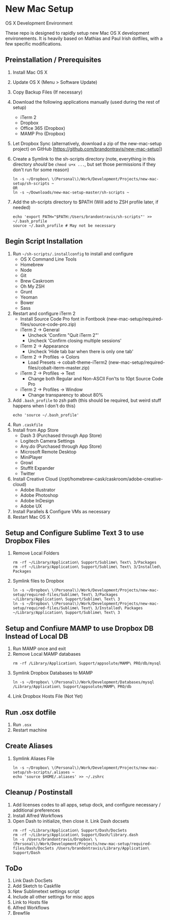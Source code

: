 # New Mac Setup
OS X Development Environment

These repo is designed to rapidly setup new Mac OS X development environements. It is heavily based on Mathias and Paul Irish dotfiles, with a few specific modifications.

## Preinstallation / Prerequisites

1. Install Mac OS X
2. Update OS X (Menu > Software Update)
3. Copy Backup Files (If necessary)
4. Download the following applications manually (used during the rest of setup)
    - iTerm 2
    - Dropbox
    - Office 365 (Dropbox)
    - MAMP Pro (Dropbox)
5. Let Dropbox Sync (alternatively, download a zip of the new-mac-setup project)
    on GitHub [https://github.com/brandontravis/new-mac-setup])
6. Create a Symlink to the sh-scripts directory (note, everything in this directory *should* be `chmod u+x ...`, but set those permissions if they don't run for some reason)

    ```
    ln -s ~/Dropbox\ \(Personal\)/Work/Development/Projects/new-mac-setup/sh-scripts ~
    OR
    ln -s ~/Downloads/new-mac-setup-master/sh-scripts ~
    ```

7. Add the sh-scripts directory to $PATH (Will add to ZSH profile later, if needed)

    ```
    echo 'export PATH="$PATH:/Users/brandontravis/sh-scripts"' >> ~/.bash_profile
    source ~/.bash_profile # May not be necessary
    ```

## Begin Script Installation
1. Run `~/sh-scripts/.installconfig` to install and configure
    - OS X Command Line Tools
    - Homebrew
    - Node
    - Git
    - Brew Caskroom
    - Oh My ZSH
    - Grunt
    - Yeoman
    - Bower
    - Sass
2. Restart and configure iTerm 2
    - Install Source Code Pro font in Fontbook (new-mac-setup/required-files/source-code-pro.zip)
    - iTerm 2 -> General
        - Uncheck 'Confirm "Quit iTerm 2"'
        - Uncheck 'Confirm closing multiple sessions'
    - iTerm 2 -> Appearance
        - Uncheck 'Hide tab bar when there is only one tab'
    - iTerm 2 -> Profiles -> Colors
        - Load Presets -> cobalt-theme-iTerm2 (new-mac-setup/required-files/cobalt-iterm-master.zip)
    - iTerm 2 -> Profiles -> Text
        - Change both Regular and Non-ASCII Fon'ts to 10pt Source Code Pro
    - iTerm 2 -> Profiles -> Window
        - Change transparency to about 80%
3. Add `.bash_profile` to zsh path (this should be required, but weird stuff happens when I don't do this)
    ```
    echo 'source ~/.bash_profile'
    ```
3. Run `.caskfile`
4. Install from App Store
    - Dash 3 (Purchased through App Store)
    - Logitech Camera Settings
    - Any.do (Purchased through App Store)
    - Microsoft Remote Desktop
    - MiniPlayer
    - Growl
    - StuffIt Expander
    - Twitter
5. Install Creative Cloud (/opt/homebrew-cask/caskroom/adobe-creative-cloud)
    - Adobe Illustrator
    - Adobe Photoshop
    - Adobe InDesign
    - Adobe UX
6. Install Parallels & Configure VMs as necessary
7. Restart Mac OS X

## Setup and Configure Sublime Text 3 to use Dropbox Files
1. Remove Local Folders
    ```
    rm -rf ~/Library/Application\ Support/Sublime\ Text\ 3/Packages
    rm -rf ~/Library/Application\ Support/Sublime\ Text\ 3/Installed\ Packages
    ```
2. Symlink files to Dropbox
    ```
    ln -s ~/Dropbox\ \(Personal\)/Work/Development/Projects/new-mac-setup/required-files/Sublime\ Text\ 3/Packages ~/Library/Application\ Support/Sublime\ Text\ 3
    ln -s ~/Dropbox\ \(Personal\)/Work/Development/Projects/new-mac-setup/required-files/Sublime\ Text\ 3/Installed\ Packages ~/Library/Application\ Support/Sublime\ Text\ 3
    ```

## Setup and Confiure MAMP to use Dropbox DB Instead of Local DB
1. Run MAMP once and exit
2. Remove Local MAMP databases
    ```
    rm -rf /Library/Application\ Support/appsolute/MAMP\ PRO/db/mysql
    ```
3. Symlink Dropbox Databases to MAMP
    ```
    ln -s ~/Dropbox\ \(Personal\)/Work/Development/Databases/mysql /Library/Application\ Support/appsolute/MAMP\ PRO/db
    ```
4. Link Dropbox Hosts File (Not Yet)

## Run .osx dotfile
1. Run `.osx`
2. Restart machine

## Create Aliases
1. Symlink Aliases File
    ```
    ln -s ~/Dropbox\ \(Personal\)/Work/Development/Projects/new-mac-setup/sh-scripts/.aliases ~
    echo 'source $HOME/.aliases' >> ~/.zshrc
    ```

## Cleanup / Postinstall
1. Add licenses codes to all apps, setup dock, and configure necessary / additional preferences
2. Install Alfred Workflows
3. Open Dash to initialize, then close it. Link Dash docsets
    ```
    rm -rf ~/Library/Application\ Support/Dash/DocSets
    rm -rf ~/Library/Application\ Support/Dash/library.dash
    ln -s /Users/brandontravis/Dropbox\ \(Personal\)/Work/Development/Projects/new-mac-setup/required-files/Dash/DocSets /Users/brandontravis/Library/Application\ Support/Dash
    ```
## ToDo
1. Link Dash DocSets
2. Add Sketch to Caskfile
3. New Sublimetext settings script
4. Include all other settings for misc apps
5. Link to Hosts file
6. Alfred Workflows
7. Brewfile
